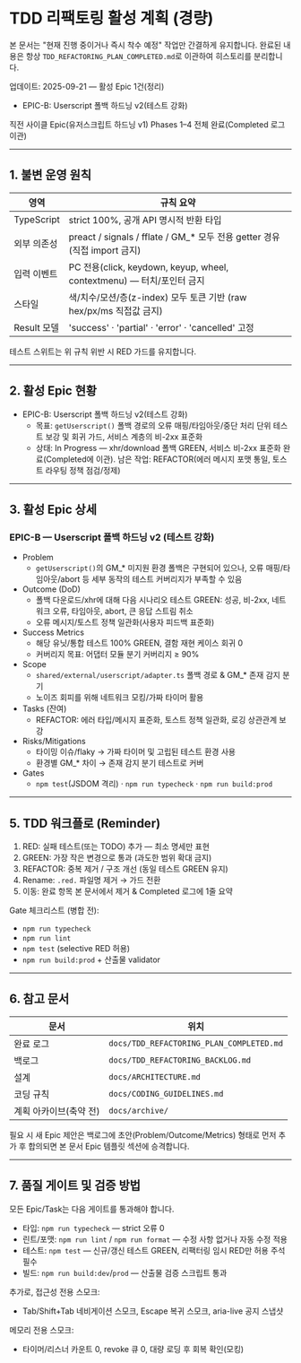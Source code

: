 # TDD 리팩토링 활성 계획 (경량)

본 문서는 "현재 진행 중이거나 즉시 착수 예정" 작업만 간결하게 유지합니다. 완료된
내용은 항상 `TDD_REFACTORING_PLAN_COMPLETED.md`로 이관하여 히스토리를
분리합니다.

업데이트: 2025-09-21 — 활성 Epic 1건(정리)

- EPIC-B: Userscript 폴백 하드닝 v2(테스트 강화)

직전 사이클 Epic(유저스크립트 하드닝 v1) Phases 1–4 전체 완료(Completed 로그
이관)

---

## 1. 불변 운영 원칙

| 영역        | 규칙 요약                                                                   |
| ----------- | --------------------------------------------------------------------------- |
| TypeScript  | strict 100%, 공개 API 명시적 반환 타입                                      |
| 외부 의존성 | preact / signals / fflate / GM\_\* 모두 전용 getter 경유 (직접 import 금지) |
| 입력 이벤트 | PC 전용(click, keydown, keyup, wheel, contextmenu) — 터치/포인터 금지       |
| 스타일      | 색/치수/모션/층(z-index) 모두 토큰 기반 (raw hex/px/ms 직접값 금지)         |
| Result 모델 | 'success' · 'partial' · 'error' · 'cancelled' 고정                          |

테스트 스위트는 위 규칙 위반 시 RED 가드를 유지합니다.

---

## 2. 활성 Epic 현황

- EPIC-B: Userscript 폴백 하드닝 v2(테스트 강화)
  - 목표: `getUserscript()` 폴백 경로의 오류 매핑/타임아웃/중단 처리 단위 테스트
    보강 및 회귀 가드, 서비스 계층의 비-2xx 표준화
  - 상태: In Progress — xhr/download 폴백 GREEN, 서비스 비-2xx 표준화
    완료(Completed에 이관). 남은 작업: REFACTOR(에러 메시지 포맷 통일, 토스트
    라우팅 정책 점검/정제)

---

## 3. 활성 Epic 상세

<!-- EPIC-A(스타일 하드닝 v1)는 완료되어 Completed 로그로 이관되었습니다. -->

### EPIC-B — Userscript 폴백 하드닝 v2 (테스트 강화)

- Problem
  - `getUserscript()`의 GM\_\* 미지원 환경 폴백은 구현되어 있으나, 오류
    매핑/타임아웃/abort 등 세부 동작의 테스트 커버리지가 부족할 수 있음
- Outcome (DoD)
  - 폴백 다운로드/xhr에 대해 다음 시나리오 테스트 GREEN: 성공, 비-2xx, 네트워크
    오류, 타임아웃, abort, 큰 응답 스트림 취소
  - 오류 메시지/토스트 정책 일관화(사용자 피드백 표준화)
- Success Metrics
  - 해당 유닛/통합 테스트 100% GREEN, 결함 재현 케이스 회귀 0
  - 커버리지 목표: 어댑터 모듈 분기 커버리지 ≥ 90%
- Scope
  - `shared/external/userscript/adapter.ts` 폴백 경로 & GM\_\* 존재 감지 분기
  - 노이즈 회피를 위해 네트워크 모킹/가짜 타이머 활용
- Tasks (잔여)
  - REFACTOR: 에러 타입/메시지 표준화, 토스트 정책 일관화, 로깅 상관관계 보강
- Risks/Mitigations
  - 타이밍 이슈/flaky → 가짜 타이머 및 고립된 테스트 환경 사용
  - 환경별 GM\_\* 차이 → 존재 감지 분기 테스트로 커버
- Gates
  - `npm test`(JSDOM 격리) · `npm run typecheck` · `npm run build:prod`

---

## 5. TDD 워크플로 (Reminder)

1. RED: 실패 테스트(또는 TODO) 추가 — 최소 명세만 표현
2. GREEN: 가장 작은 변경으로 통과 (과도한 범위 확대 금지)
3. REFACTOR: 중복 제거 / 구조 개선 (동일 테스트 GREEN 유지)
4. Rename: `.red.` 파일명 제거 → 가드 전환
5. 이동: 완료 항목 본 문서에서 제거 & Completed 로그에 1줄 요약

Gate 체크리스트 (병합 전):

- `npm run typecheck`
- `npm run lint`
- `npm test` (selective RED 허용)
- `npm run build:prod` + 산출물 validator

---

## 6. 참고 문서

| 문서                   | 위치                                     |
| ---------------------- | ---------------------------------------- |
| 완료 로그              | `docs/TDD_REFACTORING_PLAN_COMPLETED.md` |
| 백로그                 | `docs/TDD_REFACTORING_BACKLOG.md`        |
| 설계                   | `docs/ARCHITECTURE.md`                   |
| 코딩 규칙              | `docs/CODING_GUIDELINES.md`              |
| 계획 아카이브(축약 전) | `docs/archive/`                          |

필요 시 새 Epic 제안은 백로그에 초안(Problem/Outcome/Metrics) 형태로 먼저 추가
후 합의되면 본 문서 Epic 템플릿 섹션에 승격합니다.

---

## 7. 품질 게이트 및 검증 방법

모든 Epic/Task는 다음 게이트를 통과해야 합니다.

- 타입: `npm run typecheck` — strict 오류 0
- 린트/포맷: `npm run lint` / `npm run format` — 수정 사항 없거나 자동 수정 적용
- 테스트: `npm test` — 신규/갱신 테스트 GREEN, 리팩터링 임시 RED만 허용 주석
  필수
- 빌드: `npm run build:dev`/`prod` — 산출물 검증 스크립트 통과

추가로, 접근성 전용 스모크:

- Tab/Shift+Tab 네비게이션 스모크, Escape 복귀 스모크, aria-live 공지 스냅샷

메모리 전용 스모크:

- 타이머/리스너 카운트 0, revoke 큐 0, 대량 로딩 후 회복 확인(모킹)
